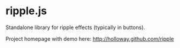 ripple.js
=========

Standalone library for ripple effects (typically in buttons).

Project homepage with demo here: http://holloway.github.com/ripple
